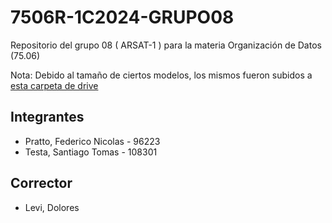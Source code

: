 # 7506R-1C2024-GRUPO08
Repositorio del grupo 08 ( ARSAT-1 ) para la materia Organización de Datos (75.06)

Nota: Debido al tamaño de ciertos modelos, los mismos fueron subidos a [esta carpeta de drive](https://drive.google.com/drive/folders/119BJXCf5o5eInX2-ki7w2hN-rNlSR_Ze?usp=sharing)


## Integrantes
- Pratto, Federico Nicolas - 96223
- Testa, Santiago Tomas - 108301

## Corrector
- Levi, Dolores
